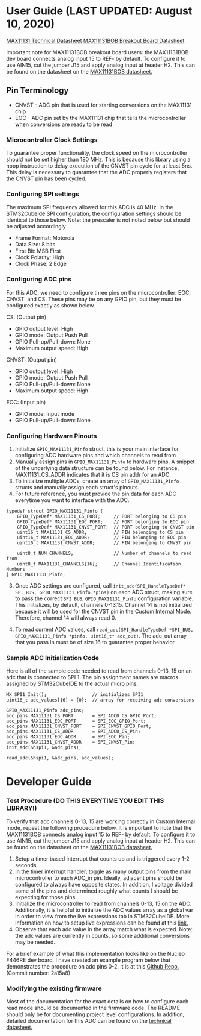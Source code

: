 # User Guide (LAST UPDATED: August 10, 2020)

[MAX11131 Technical Datasheet](https://datasheets.maximintegrated.com/en/ds/MAX11129-MAX11132.pdf)
[MAX11131BOB Breakout Board Datasheet](https://datasheets.maximintegrated.com/en/ds/MAX11131BOB.pdf)

Important note for MAX11131BOB breakout board users: the MAX11131BOB dev board 
connects analog input 15 to REF- by default. To configure it to use AIN15, cut the
jumper J15 and apply analog input at header H2. This can be found on the datasheet
on the [MAX11131BOB datasheet.](https://datasheets.maximintegrated.com/en/ds/MAX11131BOB.pdf)

## Pin Terminology

* CNVST   - ADC pin that is used for starting conversions on the MAX11131 chip
* EOC     - ADC pin set by the MAX11131 chip that tells the microcontroller when
            conversions are ready to be read

### Microcontroller Clock Settings

To guarantee proper functionality, the clock speed on the microcontroller should 
not be set higher than 180 MHz. This is because this library using a noop instruction
to delay execution of the CNVST pin cycle for at least 5ns. This delay is necessary
to guarantee that the ADC properly registers that the CNVST pin has been cycled.

### Configuring SPI settings

The maximum SPI frequency allowed for this ADC is 40 MHz. In the STM32CubeIde
SPI configuration, the configuration settings should be identical to those below. Note: the prescaler is not noted below but should be adjusted accordingly

* Frame Format: Motorola
* Data Size: 8 bits
* First Bit: MSB First
* Clock Polarity: High
* Clock Phase: 2 Edge

### Configuring ADC pins

For this ADC, we need to configure three pins on the microcontroller: EOC, CNVST, and CS. These pins may be on any GPIO pin, but they must be configured exactly as shown below.

CS: (Output pin)
* GPIO output level: High
* GPIO mode: Output Push Pull
* GPIO Pull-up/Pull-down: None
* Maximum output speed: High

CNVST: (Output pin)
* GPIO output level: High
* GPIO mode: Output Push Pull
* GPIO Pull-up/Pull-down: None
* Maximum output speed: High

EOC: (Input pin)
* GPIO mode: Input mode
* GPIO Pull-up/Pull-down: None

### Configuring Hardware Pinouts
1. Initialize `GPIO_MAX11131_Pinfo` struct, this is your main interface for 
    configuring ADC hardware pins and which channels to read from
2. Manually assign pins in `GPIO_MAX11131_Pinfo` to hardware pins. A snippet of 
    the underlying data structure can be found below. For instance, MAX11131_CS_ADDR
    indicates that it is CS pin addr for an ADC.
3. To initialize multiple ADCs, create an array of `GPIO_MAX11131_Pinfo` structs
    and manually assign each struct's pinouts.
4. For future reference, you must provide the pin data for each ADC everytime 
    you want to interface with the ADC.

```
typedef struct GPIO_MAX11131_Pinfo {
	GPIO_TypeDef* MAX11131_CS_PORT;		// PORT belonging to CS pin
	GPIO_TypeDef* MAX11131_EOC_PORT;	// PORT belonging to EOC pin
	GPIO_TypeDef* MAX11131_CNVST_PORT;	// PORT belonging to CNVST pin
	uint16_t MAX11131_CS_ADDR;			// PIN belonging to CS pin
	uint16_t MAX11131_EOC_ADDR;			// PIN belonging to EOC pin
	uint16_t MAX11131_CNVST_ADDR;		// PIN belonging to CNVST pin

	uint8_t NUM_CHANNELS;				// Number of channels to read from
	uint8_t MAX11131_CHANNELS[16];		// Channel Identification Numbers
} GPIO_MAX11131_Pinfo;
```
3. Once ADC settings are configured, call `init_adc(SPI_HandleTypeDef* SPI_BUS, GPIO_MAX11131_Pinfo *pins)` on each ADC struct, making sure to pass the correct `SPI BUS`, `GPIO_MAX11131_Pinfo` configuration variable. This initializes, by default, 
channels 0-13,15. Channel 14 is not initialized because it will be used for the
CNVST pin in the Custom Internal Mode. Therefore, channel 14 will always read 0.

4. To read current ADC values, call `read_adc(SPI_HandleTypeDef *SPI_BUS, GPIO_MAX11131_Pinfo *pinfo, uint16_t* adc_out)`. The adc_out array that you pass in
must be of size 16 to guarantee proper behavior.

### Sample ADC Initialization Code

Here is all of the sample code needed to read from channels 0-13, 15 on an adc
that is connected to SPI 1. The pin assignment names are macros assigned 
by STM32CubeIDE to the actual micro pins.

```
MX_SPI1_Init();                 // initializes SPI1
uint16_t adc_values[16] = {0};  // array for receiving adc conversions

GPIO_MAX11131_Pinfo adc_pins;
adc_pins.MAX11131_CS_PORT 		= SPI_ADC0_CS_GPIO_Port;
adc_pins.MAX11131_EOC_PORT		= SPI_EOC_GPIO_Port;
adc_pins.MAX11131_CNVST_PORT	= SPI_CNVST_GPIO_Port;
adc_pins.MAX11131_CS_ADDR 		= SPI_ADC0_CS_Pin;
adc_pins.MAX11131_EOC_ADDR		= SPI_EOC_Pin;
adc_pins.MAX11131_CNVST_ADDR	= SPI_CNVST_Pin;
init_adc(&hspi1, &adc_pins);

read_adc(&hspi1, &adc_pins, adc_values);
```

# Developer Guide

### Test Procedure (DO THIS EVERYTIME YOU EDIT THIS LIBRARY!)

To verify that adc channels 0-13, 15 are working correctly in Custom Internal mode, 
repeat the following procedure below. It is important to note that the MAX11131BOB 
connects analog input 15 to REF- by default. To configure it to use AIN15, cut the
jumper J15 and apply analog input at header H2. This can be found on the datasheet
on the [MAX11131BOB datasheet.](https://datasheets.maximintegrated.com/en/ds/MAX11131BOB.pdf)

1. Setup a timer based interrupt that counts up and is triggered every 1-2 seconds.
2. In the timer interrupt handler, toggle as many output pins from the main
    microcontroller to each ADC_in pin. Ideally, adjacent pins should be configured
    to always have opposite states. In addition, I voltage divided some of the 
    pins and determined roughly what counts I should be expecting for those pins.
3. Initialize the microcontroller to read from channels 0-13, 15 on the ADC.
    Additionally, it is helpful to initialize the ADC values array as a global var 
    in order to view from the live expressions tab in STM32CubeIDE. More information 
    on how to setup live expressions can be found at this [link.](https://www.youtube.com/watch?v=Nyml66k_Ppk)
4. Observe that each adc value in the array match what is expected. Note: the adc
    values are currently in counts, so some additional conversions may be needed.

For a brief example of what this implementation looks like on the Nucleo F446RE 
dev board, I have created an example program below that demonstrates the procedure
on adc pins 0-2. It is at this [Github Repo.](https://github.com/KingArthurZ3/MASA-firmware-dev) (Commit number: 2a15a8)

### Modifying the existing firmware

Most of the documentation for the exact details on how to configure each read mode should be documented in the firmware code. The README should only be for documenting project level configurations. In addition, detailed documentation
for this ADC can be found on the [technical datasheet.](https://datasheets.maximintegrated.com/en/ds/MAX11129-MAX11132.pdf)
